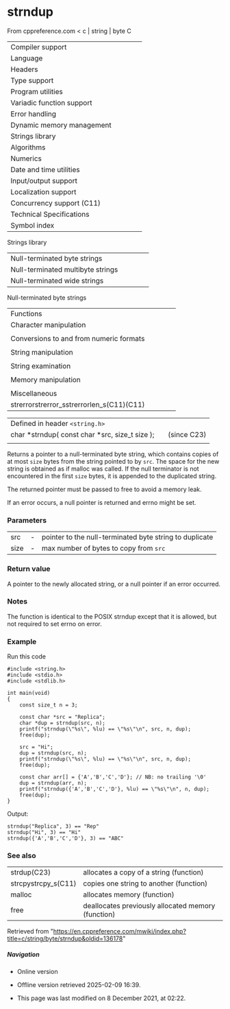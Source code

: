 # strndup

From cppreference.com
< c‎ | string‎ | byte
 C

|  |  |  |  |  |
| --- | --- | --- | --- | --- |
| Compiler support | | | | |
| Language | | | | |
| Headers | | | | |
| Type support | | | | |
| Program utilities | | | | |
| Variadic function support | | | | |
| Error handling | | | | |
| Dynamic memory management | | | | |
| Strings library | | | | |
| Algorithms | | | | |
| Numerics | | | | |
| Date and time utilities | | | | |
| Input/output support | | | | |
| Localization support | | | | |
| Concurrency support (C11) | | | | |
| Technical Specifications | | | | |
| Symbol index | | | | |

 Strings library

|  |  |  |  |  |
| --- | --- | --- | --- | --- |
| Null-terminated byte strings | | | | |
| Null-terminated multibyte strings | | | | |
| Null-terminated wide strings | | | | |

 Null-terminated byte strings

|  |  |  |  |  |
| --- | --- | --- | --- | --- |
| Functions | | | | |
| Character manipulation | | | | |
| |  |  |  |  |  | | --- | --- | --- | --- | --- | | isalnum | | | | | | isalpha | | | | | | islower | | | | | | isupper | | | | | | isdigit | | | | | | isxdigit | | | | | | isblank(C99) | | | | | | |  |  |  |  |  | | --- | --- | --- | --- | --- | | iscntrl | | | | | | isgraph | | | | | | isspace | | | | | | isprint | | | | | | ispunct | | | | | | tolower | | | | | | toupper | | | | | |
| Conversions to and from numeric formats | | | | |
| |  |  |  |  |  | | --- | --- | --- | --- | --- | | atoiatolatoll(C99) | | | | | | atof | | | | | | strtolstrtoll(C99) | | | | | | strtoulstrtoull(C99) | | | | | | |  |  |  |  |  | | --- | --- | --- | --- | --- | | strtoimaxstrtoumax(C99)(C99) | | | | | | strtofstrtodstrtold(C99)(C99) | | | | | | strfromfstrfromdstrfroml(C23)(C23)(C23) | | | | | |
| String manipulation | | | | |
| |  |  |  |  |  | | --- | --- | --- | --- | --- | | strcpystrcpy_s(C11) | | | | | | strncpystrncpy_s(C11) | | | | | | strcatstrcat_s(C11) | | | | | | |  |  |  |  |  | | --- | --- | --- | --- | --- | | strncatstrncat_s(C11) | | | | | | strxfrm | | | | | | strdup(C23) | | | | | | ****strndup****(C23) | | | | | |  | | | | | |
| String examination | | | | |
| |  |  |  |  |  | | --- | --- | --- | --- | --- | | strlenstrnlen_s(C11) | | | | | | strcmp | | | | | | strncmp | | | | | | strcoll | | | | | | strchr | | | | | | strrchr | | | | | | |  |  |  |  |  | | --- | --- | --- | --- | --- | | strspn | | | | | | strcspn | | | | | | strpbrk | | | | | | strstr | | | | | | strtokstrtok_s(C11) | | | | | |  | | | | | |
| Memory manipulation | | | | |
| |  |  |  |  |  | | --- | --- | --- | --- | --- | | memchr | | | | | | memcmp | | | | | | memsetmemset_explicitmemset_s(C23)(C11) | | | | | | |  |  |  |  |  | | --- | --- | --- | --- | --- | | memcpymemcpy_s(C11) | | | | | | memmovememmove_s(C11) | | | | | | memccpy(C23) | | | | | |
| Miscellaneous | | | | |
| strerrorstrerror_sstrerrorlen_s(C11)(C11) | | | | |

|  |  |  |
| --- | --- | --- |
| Defined in header `<string.h>` |  |  |
| char \*strndup( const char \*src, size_t size ); |  | (since C23) |
|  |  |  |

Returns a pointer to a null-terminated byte string, which contains copies of at most `size` bytes from the string pointed to by `src`. The space for the new string is obtained as if malloc was called. If the null terminator is not encountered in the first `size` bytes, it is appended to the duplicated string.

The returned pointer must be passed to free to avoid a memory leak.

If an error occurs, a null pointer is returned and errno might be set.

### Parameters

|  |  |  |
| --- | --- | --- |
| src | - | pointer to the null-terminated byte string to duplicate |
| size | - | max number of bytes to copy from `src` |

### Return value

A pointer to the newly allocated string, or a null pointer if an error occurred.

### Notes

The function is identical to the POSIX strndup except that it is allowed, but not required to set errno on error.

### Example

Run this code

```
#include <string.h>
#include <stdio.h>
#include <stdlib.h>
 
int main(void)
{
    const size_t n = 3;
 
    const char *src = "Replica";
    char *dup = strndup(src, n);
    printf("strndup(\"%s\", %lu) == \"%s\"\n", src, n, dup);
    free(dup);
 
    src = "Hi";
    dup = strndup(src, n);
    printf("strndup(\"%s\", %lu) == \"%s\"\n", src, n, dup);
    free(dup);
 
    const char arr[] = {'A','B','C','D'}; // NB: no trailing '\0'
    dup = strndup(arr, n);
    printf("strndup({'A','B','C','D'}, %lu) == \"%s\"\n", n, dup);
    free(dup);
}

```

Output:

```
strndup("Replica", 3) == "Rep"
strndup("Hi", 3) == "Hi"
strndup({'A','B','C','D'}, 3) == "ABC"

```

### See also

|  |  |
| --- | --- |
| strdup(C23) | allocates a copy of a string   (function) |
| strcpystrcpy_s(C11) | copies one string to another   (function) |
| malloc | allocates memory   (function) |
| free | deallocates previously allocated memory   (function) |

Retrieved from "<https://en.cppreference.com/mwiki/index.php?title=c/string/byte/strndup&oldid=136178>"

##### Navigation

- Online version
- Offline version retrieved 2025-02-09 16:39.

- This page was last modified on 8 December 2021, at 02:22.